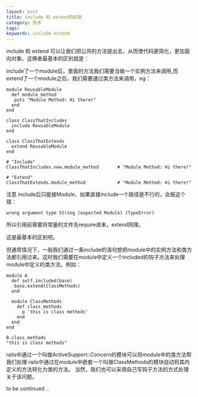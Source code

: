 ```yaml
---
layout: post
title: include 和 extend的区别
category: 技术
tags:
keywords: include extend
---
```


include 和 extend 可以让我们把公共的方法提出去，从而使代码更简化，更加面向对象。这俩者最基本的区别就是：

include了一个module后，里面的方法我们需要当做一个实例方法来调用,而extend了一个module之后，我们需要通过类方法来调用，eg：


```
module ReusableModule
  def module_method
   puts "Module Method: Hi there!"
  end
end

class ClassThatIncludes
  include ReusableModule
end

class ClassThatExtends
  extend ReusableModule
end

# "Include"
ClassThatIncludes.new.module_method       # "Module Method: Hi there!"

# "Extend"
ClassThatExtends.module_method            # "Module Method: Hi there!"

```
注意 include后只能接Module，如果直接include一个路径是不行的，会报这个错：

```
wrong argument type String (expected Module) (TypeError)
```

所以引用前需要将常量的文件先require进来，extend同理。


这是最基本的区别吧。

但通常情况下，一般我们通过一条include的语句想把module中的实例方法和类方法都引用过来。这时我们需要在module中定义一个included的钩子方法来处理module中定义的类方法。例如：

```
module A
  def self.included(base)
   base.extend(ClassMethods)
  end

  module ClassMethods
    def class_methods
      p 'this is class methods'
    end
  end
end

B.class_methods
"this is class methods"
```

rails中通过一个叫做ActiveSupport::Concern的模块可以将module中的类方法帮我们处理
rails中通过在module中嵌套一个叫做ClassMethods的模块自动将其内定义的方法转化为类的方法。
当然，我们也可以采用自己写钩子方法的方式处理关于该问题。


to be continued ..
